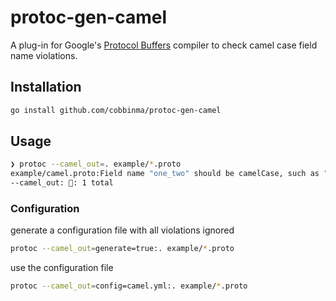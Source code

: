 # protoc-gen-camel

A plug-in for Google's [Protocol Buffers](https://github.com/google/protobuf)
compiler to check camel case field name violations.

## Installation
```sh
go install github.com/cobbinma/protoc-gen-camel
```

## Usage
```sh
❯ protoc --camel_out=. example/*.proto
example/camel.proto:Field name "one_two" should be camelCase, such as "oneTwo".
--camel_out: 🐪: 1 total
```

### Configuration

generate a configuration file with all violations ignored
```sh
protoc --camel_out=generate=true:. example/*.proto
```

use the configuration file
```sh
protoc --camel_out=config=camel.yml:. example/*.proto
```
